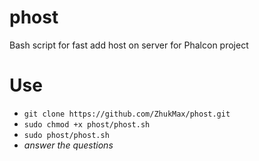 # phost
Bash script for fast add host on server for Phalcon project

# Use
* `git clone https://github.com/ZhukMax/phost.git`
* `sudo chmod +x phost/phost.sh`
* `sudo phost/phost.sh`
* *answer the questions*
